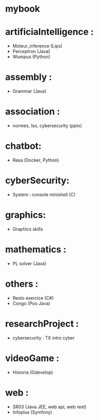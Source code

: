 # mybook

# artificiaIntelligence :
- Moteur_inference (Lips)
- Perceptron (Java)
- Wumpus (Python)

# assembly : 
- Grammar (Java)

# association :
- normes, Iso, cybersecurity (pptx)

# chatbot:
- Rasa (Docker, Python)

# cyberSecurity:
- System : console minishell (C)

# graphics:
- Graphics skills

# mathematics :
- PL solver (Java)

# others :
- Resto exercice (C#)
- Congo (Poo Java)

# researchProject :
- cybersecurity : TX intro cyber

# videoGame :
- Historia (Gdevelop)

# web : 
- SR03 (Java JEE, web api, web rest)
- Infoplus (Symfony)
